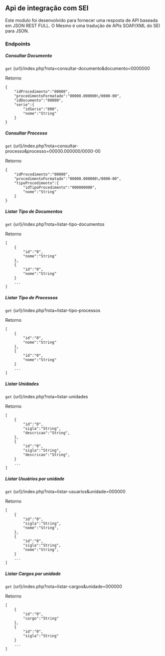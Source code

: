 ## Api de integração com SEI

Este modulo foi desenvolvido para fornecer uma resposta de API baseada em JSON REST FULL. O Mesmo é uma tradução de APIs SOAP/XML do SEI para JSON.

### Endpoints

##### Consultar Documento  
`get` {url}/index.php?rota=consultar-documento&documento=0000000

Retorno
```
{
    "idProcedimento":"00000",
    "procedimentoFormatado":"00000.000000\/0000-00",
    "idDocumento":"00000",
    "serie":{
        "idSerie":"000",
        "nome":"String"
    }
}
```
##### Consultar Processo  
`get` {url}/index.php?rota=consultar-processo&processo=00000.000000/0000-00

Retorno
```
{
    "idProcedimento":"00000",
    "procedimentoFormatado":"00000.000000\/0000-00",
    "tipoProcedimento":{
        "idTipoProcedimento":"000000000",
        "nome":"String"
    }
}
```
##### Listar Tipo de Documentos  
`get` {url}/index.php?rota=listar-tipo-documentos

Retorno
```
[
    {
        "id":"0",
        "nome":"String"
    },
    {
        "id":"0",
        "nome":"String"
    }
    ...
]
```
##### Listar Tipo de Processos  
`get` {url}/index.php?rota=listar-tipo-processos

Retorno
```
[
    {
        "id":"0",
        "nome":"String"
    },
    {
        "id":"0",
        "nome":"String"
    }
    ...
]
```
##### Listar Unidades  
`get` {url}/index.php?rota=listar-unidades

Retorno
```
[
    {
        "id":"0",
        "sigla":"String",
        "descricao":"String",
    },
    {
        "id":"0",
        "sigla":"String",
        "descricao":"String",
    }
    ...
]
```
##### Listar Usuários por unidade  
`get` {url}/index.php?rota=listar-usuarios&unidade=000000

Retorno
```
[
    {
        "id":"0",
        "sigla":"String",
        "nome":"String",
    },
    {
        "id":"0",
        "sigla":"String",
        "nome":"String",
    }
    ...
]
```

##### Listar Cargos por unidade  
`get` {url}/index.php?rota=listar-cargos&unidade=000000

Retorno
```
[
    {
        "id":"0",
        "cargo":"String"
    },
    {
        "id":"0",
        "sigla":"String"
    }
    ...
]
```
